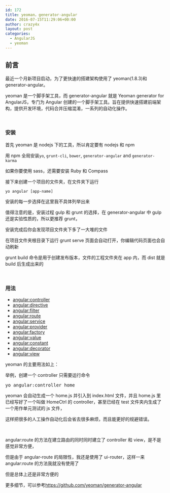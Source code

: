 ```yaml
---
id: 172
title: yeoman，generator-angular
date: 2016-07-15T11:29:06+00:00
author: crazy4x
layout: post
categories:
  - AngularJS
  - yeoman
---
```


## 前言

最近一个月新项目启动，为了更快速的搭建架构使用了 yeoman(1.8.3)和 generator-angular。

yeoman 是一个脚手架工具，而 generator-angular 就是 Yeoman generator for AngularJS，专门为 Angular 创建的一个脚手架工具。旨在提供快速搭建前端架构，提供开发环境，代码合并压缩混淆，一系列的自动化操作。

&nbsp;

<!--more-->

### 安装

首先 yeoman 是 nodejs 下的工具，所以肯定要有 nodejs 和 npm

用 npm 全局安装`yo`, `grunt-cli`, `bower`, `generator-angular` and `generator-karma`

如果你要使用 sass，还需要安装 Ruby 和 Compass

接下来创建一个项目的文件夹，在文件夹下运行

    yo angular [app-name]

安装的每一步选择在这里我不具体列举出来

值得注意的是，安装过程 gulp 和 grunt 的选择，在 generator-angular 中 gulp 还是实验性质的，所以更推荐 grunt，

安装完成后你会发现项目文件夹下多了一大堆的文件

在项目文件夹根目录下运行 grunt serve 页面会自动打开，你编辑代码页面也会自动刷新

grunt build 命令是用于创建发布版本，文件的工程文件夹在 app 内，而 dist 就是 build 后生成出来的

&nbsp;

### 用法

- [angular:controller](https://github.com/yeoman/generator-angular#controller)
- [angular:directive](https://github.com/yeoman/generator-angular#directive)
- [angular:filter](https://github.com/yeoman/generator-angular#filter)
- [angular:route](https://github.com/yeoman/generator-angular#route)
- [angular:service](https://github.com/yeoman/generator-angular#service)
- [angular:provider](https://github.com/yeoman/generator-angular#service)
- [angular:factory](https://github.com/yeoman/generator-angular#service)
- [angular:value](https://github.com/yeoman/generator-angular#service)
- [angular:constant](https://github.com/yeoman/generator-angular#service)
- [angular:decorator](https://github.com/yeoman/generator-angular#decorator)
- [angular:view](https://github.com/yeoman/generator-angular#view)

yeoman 的主要用法如上：

举例，创建一个 controller 只需要运行命令

<pre class="lang:default decode:true ">yo angular:controller home</pre>

yeoman 会自动生成一个 home.js 并引入到 index.html 文件，并且 home.js 里已经写好了一个叫做 HomeCtrl 的 controller，甚至已经在 test 文件夹内生成了一个用作单元测试的 js 文件，

这样把很多的人工操作自动化后会省去很多麻烦，而且能更好的规避错误。

&nbsp;

angular:route 的方法在建立路由的同时同时建立了 controller 和 view，是不是感觉非常方便，

但是由于 angular-route 的局限性，我还是使用了 ui-router，这样一来 angular:route 的方法我就没有使用了

但是总体上还是非常方便的

更多细节，可以参考<a href="https://github.com/yeoman/generator-angular" target="_blank">https://github.com/yeoman/generator-angular</a>
